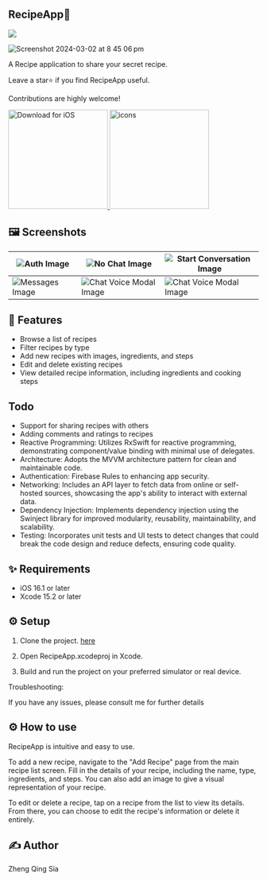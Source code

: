 
## RecipeApp🍳
<p float="">
  <img src= "https://github.com/yoyomeme/RecipeApp/assets/48572928/5cd3a7cc-585d-4a81-bff2-05bd72941080" />
</p>

![Screenshot 2024-03-02 at 8 45 06 pm](https://github.com/yoyomeme/RecipeApp/assets/48572928/739b9d48-dff5-4d89-9ea7-e8035638dfc1)

A Recipe application to share your secret recipe.

Leave a star⭐️ if you find RecipeApp useful.

Contributions are highly welcome!

<a href="https://drive.google.com/file/d/yourGoogleDriveFileID/view?usp=sharing">
  <img src="https://static-00.iconduck.com/assets.00/app-ios-icon-2048x607-djvn0n0l.png" width="200" alt="Download for iOS">
</a>
<a href="https://drive.google.com/file/d/yourGoogleDriveFileID/view?usp=sharing">
  <img src="https://github.com/yoyomeme/RecipeApp/assets/48572928/ca6f2e03-db7a-416e-89ac-0f3efb7d3d9e" width="200" alt="icons">
</a>

## 🖼 Screenshots

| ![Auth Image](https://github.com/yoyomeme/RecipeApp/assets/48572928/aaa02090-6a0a-490d-b3d4-38ded54d0aed) | ![No Chat Image](https://github.com/yoyomeme/RecipeApp/assets/48572928/8026ba30-dc33-4a94-86f8-686c55d270da) | ![Start Conversation Image](https://github.com/yoyomeme/RecipeApp/assets/48572928/755af382-1060-4ef6-9f17-79481d2c3bcd) |
|---|---|---|
| ![Messages Image](https://github.com/yoyomeme/RecipeApp/assets/48572928/d6602f87-3ed0-495d-9272-72f39b759393) |![Chat Voice Modal Image](https://github.com/yoyomeme/RecipeApp/assets/48572928/f4ca2321-abdd-40bd-be6f-57cb604d6877) | ![Chat Voice Modal Image](https://github.com/yoyomeme/RecipeApp/assets/48572928/d6602f87-3ed0-495d-9272-72f39b759393) | ![Chat Image]() |


## 💫 Features
* Browse a list of recipes
* Filter recipes by type
* Add new recipes with images, ingredients, and steps
* Edit and delete existing recipes
* View detailed recipe information, including ingredients and cooking steps
  
## Todo
* Support for sharing recipes with others
* Adding comments and ratings to recipes
* Reactive Programming: Utilizes RxSwift for reactive programming, demonstrating component/value binding with minimal use of delegates.
* Architecture: Adopts the MVVM architecture pattern for clean and maintainable code.
* Authentication: Firebase Rules to enhancing app security.
* Networking: Includes an API layer to fetch data from online or self-hosted sources, showcasing the app's ability to interact with external data.
* Dependency Injection: Implements dependency injection using the Swinject library for improved modularity, reusability, maintainability, and scalability.
* Testing: Incorporates unit tests and UI tests to detect changes that could break the code design and reduce defects, ensuring code quality.

## ✨ Requirements
* iOS 16.1 or later
* Xcode 15.2 or later

## ⚙️ Setup
1. Clone the project. [here](https://github.com/yoyomeme/RecipeApp.git)

2. Open RecipeApp.xcodeproj in Xcode.
 
3. Build and run the project on your preferred simulator or real device.
  
Troubleshooting:

If you have any issues, please consult me for further details

## ⚙️ How to use
RecipeApp is intuitive and easy to use.

To add a new recipe, navigate to the "Add Recipe" page from the main recipe list screen. Fill in the details of your recipe, including the name, type, ingredients, and steps. You can also add an image to give a visual representation of your recipe.

To edit or delete a recipe, tap on a recipe from the list to view its details. From there, you can choose to edit the recipe's information or delete it entirely.

## ✍️ Author
Zheng Qing Sia
